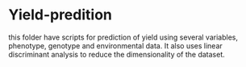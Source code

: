 # Yield-predition
this folder have scripts for prediction of yield using several variables, phenotype, genotype and environmental data. It also uses linear discriminant analysis to reduce the dimensionality of the dataset. 
